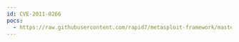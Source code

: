 ```yaml
---
id: CVE-2011-0266
pocs:
  - https://raw.githubusercontent.com/rapid7/metasploit-framework/master/modules/exploits/windows/http/hp_nnm_nnmrptconfig_nameparams.rb
---
```

